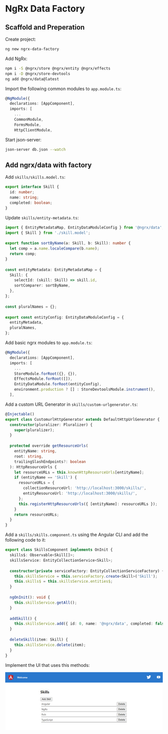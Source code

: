 # NgRx Data Factory

## Scaffold and Preperation

Create project:

```bash
ng new ngrx-data-factory
```

Add NgRx:

```bash
npm i -S @ngrx/store @ngrx/entity @ngrx/effects
npm i -D @ngrx/store-devtools
ng add @ngrx/data@latest
```

Import the following common modules to `app.module.ts`:

```typescript
@NgModule({
  declarations: [AppComponent],
  imports: [
    ...
    CommonModule,
    FormsModule,
    HttpClientModule,
```

Start json-server:

```bash
json-server db.json --watch
```

## Add ngrx/data with factory

Add `skills/skills.model.ts`:

```typescript
export interface Skill {
  id: number;
  name: string;
  completed: boolean;
}
```

Update `skills/entity-metadata.ts`:

```typescript
import { EntityMetadataMap, EntityDataModuleConfig } from '@ngrx/data';
import { Skill } from './skill.model';

export function sortByName(a: Skill, b: Skill): number {
  let comp = a.name.localeCompare(b.name);
  return comp;
}

const entityMetadata: EntityMetadataMap = {
  Skill: {
    selectId: (skill: Skill) => skill.id,
    sortComparer: sortByName,
  },
};

const pluralNames = {};

export const entityConfig: EntityDataModuleConfig = {
  entityMetadata,
  pluralNames,
};
```

Add basic ngrx modules to `app.module.ts`:

```typescript
@NgModule({
  declarations: [AppComponent],
  imports: [
    ...
    StoreModule.forRoot({}, {}),
    EffectsModule.forRoot([]),
    EntityDataModule.forRoot(entityConfig),
    environment.production ? [] : StoreDevtoolsModule.instrument(),
  ],
```

Add a custom URL Generator in `skills/custom-urlgenerator.ts`:

```typescript
@Injectable()
export class CustomurlHttpGenerator extends DefaultHttpUrlGenerator {
  constructor(pluralizer: Pluralizer) {
    super(pluralizer);
  }

  protected override getResourceUrls(
    entityName: string,
    root: string,
    trailingSlashEndpoints?: boolean
  ): HttpResourceUrls {
    let resourceURLs = this.knownHttpResourceUrls[entityName];
    if (entityName == 'Skill') {
      resourceURLs = {
        collectionResourceUrl: 'http://localhost:3000/skills/',
        entityResourceUrl: 'http://localhost:3000/skills/',
      };
      this.registerHttpResourceUrls({ [entityName]: resourceURLs });
    }
    return resourceURLs;
  }
}
```

Add a `skills/skills.component.ts` using the Angular CLI and add the following code to it:

```typescript
export class SkillsComponent implements OnInit {
  skills$: Observable<Skill[]>;
  skillsService: EntityCollectionService<Skill>;

  constructor(private serviceFactory: EntityCollectionServiceFactory) {
    this.skillsService = this.serviceFactory.create<Skill>('Skill');
    this.skills$ = this.skillsService.entities$;
  }

  ngOnInit(): void {
    this.skillsService.getAll();
  }

  addSkill() {
    this.skillsService.add({ id: 0, name: '@ngrx/data', completed: false });
  }

  deleteSkill(item: Skill) {
    this.skillsService.delete(item);
  }
}
```

Implement the UI that uses this methods:

![base-ui](_images/base-ui.jpg)